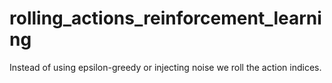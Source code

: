# rolling_actions_reinforcement_learning
Instead of using epsilon-greedy or injecting noise we roll the action indices.
